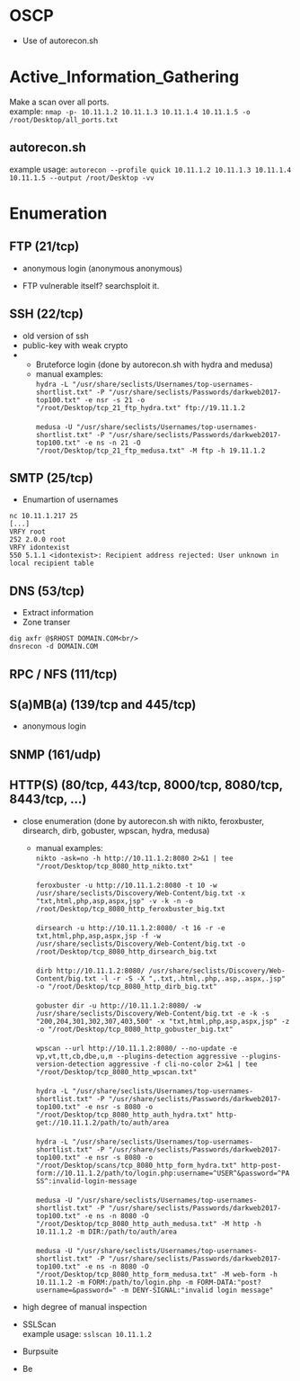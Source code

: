# OSCP

* Use of autorecon.sh

# Active_Information_Gathering
Make a scan over all ports.<br/>
example:
`nmap -p- 10.11.1.2 10.11.1.3 10.11.1.4 10.11.1.5 -o /root/Desktop/all_ports.txt`
## autorecon.sh
example usage:
`autorecon --profile quick 10.11.1.2 10.11.1.3 10.11.1.4 10.11.1.5 --output /root/Desktop -vv`
# Enumeration

## FTP (21/tcp)
* anonymous login (anonymous anonymous)

* FTP vulnerable itself? searchsploit it.
## SSH (22/tcp)
* old version of ssh
* public-key with weak crypto
* * Bruteforce login (done by autorecon.sh with hydra and medusa)
  * manual examples:<br/>
`hydra -L "/usr/share/seclists/Usernames/top-usernames-shortlist.txt" -P "/usr/share/seclists/Passwords/darkweb2017-top100.txt" -e nsr -s 21 -o "/root/Desktop/tcp_21_ftp_hydra.txt" ftp://19.11.1.2`<br/><br/>
`medusa -U "/usr/share/seclists/Usernames/top-usernames-shortlist.txt" -P "/usr/share/seclists/Passwords/darkweb2017-top100.txt" -e ns -n 21 -O "/root/Desktop/tcp_21_ftp_medusa.txt" -M ftp -h 19.11.1.2`
## SMTP (25/tcp)
* Enumartion of usernames
```
nc 10.11.1.217 25
[...]
VRFY root
252 2.0.0 root
VRFY idontexist
550 5.1.1 <idontexist>: Recipient address rejected: User unknown in local recipient table 
```
## DNS (53/tcp)
* Extract information
* Zone transer
```
dig axfr @$RHOST DOMAIN.COM<br/>
dnsrecon -d DOMAIN.COM
```
## RPC / NFS (111/tcp)

## S(a)MB(a) (139/tcp and 445/tcp)
* anonymous login
## SNMP (161/udp)
## HTTP(S) (80/tcp, 443/tcp, 8000/tcp, 8080/tcp, 8443/tcp, …)
* close enumeration (done by autorecon.sh with nikto, feroxbuster, dirsearch, dirb, gobuster, wpscan, hydra, medusa)
  * manual examples:<br/>
 `nikto -ask=no -h http://10.11.1.2:8080 2>&1 | tee "/root/Desktop/tcp_8080_http_nikto.txt"`<br/><br/>
 `feroxbuster -u http://10.11.1.2:8080 -t 10 -w /usr/share/seclists/Discovery/Web-Content/big.txt -x "txt,html,php,asp,aspx,jsp" -v -k -n -o /root/Desktop/tcp_8080_http_feroxbuster_big.txt`<br/><br/>
 `dirsearch -u http://10.11.1.2:8080/ -t 16 -r -e txt,html,php,asp,aspx,jsp -f -w /usr/share/seclists/Discovery/Web-Content/big.txt -o /root/Desktop/tcp_8080_http_dirsearch_big.txt`<br/><br/>
 `dirb http://10.11.1.2:8080/ /usr/share/seclists/Discovery/Web-Content/big.txt -l -r -S -X ",.txt,.html,.php,.asp,.aspx,.jsp" -o "/root/Desktop/tcp_8080_http_dirb_big.txt"`<br/><br/>
 `gobuster dir -u http://10.11.1.2:8080/ -w /usr/share/seclists/Discovery/Web-Content/big.txt -e -k -s "200,204,301,302,307,403,500" -x "txt,html,php,asp,aspx,jsp" -z -o "/root/Desktop/tcp_8080_http_gobuster_big.txt"`<br/><br/>
 `wpscan --url http://10.11.1.2:8080/ --no-update -e vp,vt,tt,cb,dbe,u,m --plugins-detection aggressive --plugins-version-detection aggressive -f cli-no-color 2>&1 | tee "/root/Desktop/tcp_8080_http_wpscan.txt"`<br/><br/>
 `hydra -L "/usr/share/seclists/Usernames/top-usernames-shortlist.txt" -P "/usr/share/seclists/Passwords/darkweb2017-top100.txt" -e nsr -s 8080 -o "/root/Desktop/tcp_8080_http_auth_hydra.txt" http-get://10.11.1.2/path/to/auth/area` <br/><br/>
 `hydra -L "/usr/share/seclists/Usernames/top-usernames-shortlist.txt" -P "/usr/share/seclists/Passwords/darkweb2017-top100.txt" -e nsr -s 8080 -o "/root/Desktop/scans/tcp_8080_http_form_hydra.txt" http-post-form://10.11.1.2/path/to/login.php:username=^USER^&password=^PASS^:invalid-login-message`<br/><br/>
  `medusa -U "/usr/share/seclists/Usernames/top-usernames-shortlist.txt" -P "/usr/share/seclists/Passwords/darkweb2017-top100.txt" -e ns -n 8080 -O "/root/Desktop/tcp_8080_http_auth_medusa.txt" -M http -h 10.11.1.2 -m DIR:/path/to/auth/area`<br/><br/>
  `medusa -U "/usr/share/seclists/Usernames/top-usernames-shortlist.txt" -P "/usr/share/seclists/Passwords/darkweb2017-top100.txt" -e ns -n 8080 -O "/root/Desktop/tcp_8080_http_form_medusa.txt" -M web-form -h 10.11.1.2 -m FORM:/path/to/login.php -m FORM-DATA:"post?username=&password=" -m DENY-SIGNAL:"invalid login message"`

 
* high degree of manual inspection
* SSLScan<br/>
example usage: `sslscan 10.11.1.2`

* Burpsuite
* Be



